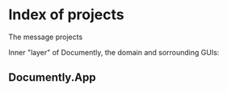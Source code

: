 Index of projects
=================

The message projects

Inner "layer" of Documently, the domain and sorrounding GUIs:

## Documently.App
